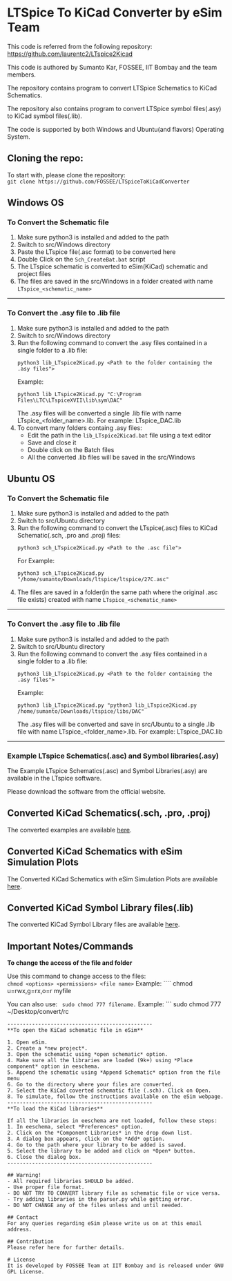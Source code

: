 # LTSpice To KiCad Converter by eSim Team

This code is referred from the following repository: https://github.com/laurentc2/LTspice2Kicad

This code is authored by Sumanto Kar, FOSSEE, IIT Bombay and the team members.

The repository contains program to convert LTSpice Schematics to KiCad Schematics.

The repository also contains program to convert LTSpice symbol files(.asy) to KiCad symbol files(.lib).

The code is supported by both Windows and Ubuntu(and flavors) Operating System.


## Cloning the repo:

To start with, please clone the repository:</br>
	```
	git clone https://github.com/FOSSEE/LTSpiceToKiCadConverter
	```

## Windows OS

### To Convert the Schematic file

1. Make sure python3 is installed and added to the path
2. Switch to src/Windows directory
3. Paste the LTspice file(.asc format) to be converted here
4. Double Click on the ```Sch_CreateBat.bat``` script
5. The LTspice schematic is converted to eSim(KiCad) schematic and project files
6. The files are saved in the src/Windows in a folder created with name ```LTspice_<schematic_name>```

-----------------------------------------------
### To Convert the .asy file to .lib file

1. Make sure python3 is installed and added to the path
2. Switch to src/Windows directory
3. Run the following command to convert the .asy files contained in a single folder to a .lib file:
	```
	python3 lib_LTspice2Kicad.py <Path to the folder containing the .asy files">
	```
	Example:
	```
	python3 lib_LTspice2Kicad.py "C:\Program Files\LTC\LTspiceXVII\lib\sym\DAC"
	```
	The .asy files will be converted a single .lib file with name LTspice_<folder_name>.lib. 
	For example: LTspice_DAC.lib</br>
4. To convert many folders containg .asy files:</br>
	- Edit the path in the ```lib_LTspice2Kicad.bat``` file using a text editor</br>
	- Save and close it</br>
	- Double click on the Batch files</br>
	- All the converted .lib files will be saved in the src/Windows


## Ubuntu OS

### To Convert the Schematic file

1. Make sure python3 is installed and added to the path
2. Switch to src/Ubuntu directory
3. Run the following command to convert the LTspice(.asc) files to KiCad Schematic(.sch, .pro and .proj) files:
    ```
    python3 sch_LTspice2Kicad.py <Path to the .asc file">
    ```
    For Example:
    ```
    python3 sch_LTspice2Kicad.py "/home/sumanto/Downloads/ltspice/ltspice/27C.asc"
    ```
4. The files are saved in a folder(in the same path where the original .asc file exists) created with name ```LTspice_<schematic_name>```

-----------------------------------------------
### To Convert the .asy file to .lib file

1. Make sure python3 is installed and added to the path
2. Switch to src/Ubuntu directory
3. Run the following command to convert the .asy files contained in a single folder to a .lib file:
	```
	python3 lib_LTspice2Kicad.py <Path to the folder containing the .asy files">
	```
	Example:
	```
	python3 lib_LTspice2Kicad.py "python3 lib_LTspice2Kicad.py /home/sumanto/Downloads/ltspice/libs/DAC"
	```
	The .asy files will be converted and save in src/Ubuntu to a single .lib file with name LTspice_<folder_name>.lib. 
	For example: LTspice_DAC.lib

-----------------------------------------------
### Example LTspice Schematics(.asc) and Symbol libraries(.asy)
The Example LTspice Schematics(.asc) and Symbol Libraries(.asy) are available in the LTspice software.

Please download the software from the official website.

## Converted KiCad Schematics(.sch, .pro, .proj)
The converted examples are available [here](https://github.com/FOSSEE/LTSpiceToKiCadConverter/tree/main/Examples/ConvertedKiCad_Schematics_no_eSim_Plots).


## Converted KiCad Schematics with eSim Simulation Plots
The Converted KiCad Schematics with eSim Simulation Plots are available [here](https://github.com/FOSSEE/LTSpiceToKiCadConverter/tree/main/Examples/ConvertedKiCadSchematics_witheSimPlots).

## Converted KiCad Symbol Library files(.lib)
The converted KiCad Symbol Library files are available [here](https://github.com/FOSSEE/LTSpiceToKiCadConverter/tree/main/Examples/ConvertedLibraries).


## Important Notes/Commands
**To change the access of the file and folder**

Use this command to change access to the files:</br>
	```
 	chmod <options> <permissions> <file name>
  	```
Example:
	````
 	chmod u=rwx,g=rx,o=r myfile
	
You can also use: 
	```	
	sudo chmod 777 filename.
	```
Example: ```
	sudo chmod 777 ~/Desktop/convert/rc
```
-----------------------------------------------
**To open the KiCad schematic file in eSim** 

1. Open eSim.
2. Create a *new project*.
3. Open the schematic using *open schematic* option.
4. Make sure all the libraries are loaded (9k+) using *Place component* option in eeschema.
5. Append the schematic using *Append Schematic* option from the file menu
6. Go to the directory where your files are converted.
7. Select the KiCad coverted schematic file (.sch). Click on Open.
8. To simulate, follow the instructions available on the eSim webpage.
-----------------------------------------------
**To load the KiCad libraries**

If all the libraries in eeschema are not loaded, follow these steps:
1. In eeschema, select *Preferences* option.
2. Click on the *Component Libraries* in the drop down list.
3. A dialog box appears, click on the *Add* option.
4. Go to the path where your library to be added is saved.
5. Select the library to be added and click on *Open* button.
6. Close the dialog box.
-----------------------------------------------

## Warning!
- All required libraries SHOULD be added.
- Use proper file format.
- DO NOT TRY TO CONVERT library file as schematic file or vice versa.
- Try adding libraries in the parser.py while getting error.
- DO NOT CHANGE any of the files unless and until needed.

## Contact
For any queries regarding eSim please write us on at this email address.

## Contribution
Please refer here for further details.

# License
It is developed by FOSSEE Team at IIT Bombay and is released under GNU GPL License.


